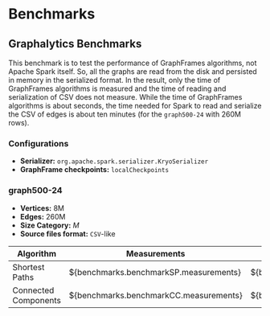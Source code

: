 # Benchmarks

## Graphalytics Benchmarks

This benchmark is to test the performance of GraphFrames algorithms, not Apache Spark itself. So, all the graphs are read from the disk and persisted in memory in the serialized format. In the result, only the time of GraphFrames algorithms is measured and the time of reading and serialization of CSV does not measure. While the time of GraphFrames algorithms is about seconds, the time needed for Spark to read and serialize the CSV of edges is about ten minutes (for the `graph500-24` with 260M rows).

### Configurations

- **Serializer:** `org.apache.spark.serializer.KryoSerializer`
- **GraphFrame checkpoints:** `localCheckpoints`

### graph500-24

- **Vertices:** 8M
- **Edges:** 260M
- **Size Category:** *M*
- **Source files format:** `CSV`-like

| Algorithm            | Measurements                           | Time (s)                         | Error (s)                        | Confidence Interval (99.9%)                                             |
|----------------------|----------------------------------------|----------------------------------|----------------------------------|-------------------------------------------------------------------------|
| Shortest Paths       | ${benchmarks.benchmarkSP.measurements} | ${benchmarks.benchmarkSP.metric} | ${benchmarks.benchmarkSP.stdErr} | [${benchmarks.benchmarkSP.ciLeft}, ${benchmarks.benchmarkSP.ciRight}\\] |
| Connected Components | ${benchmarks.benchmarkCC.measurements} | ${benchmarks.benchmarkCC.metric} | ${benchmarks.benchmarkCC.stdErr} | [${benchmarks.benchmarkCC.ciLeft}, ${benchmarks.benchmarkCC.ciRight}\\] |